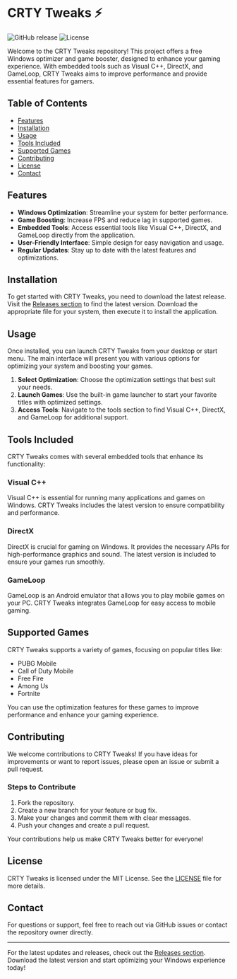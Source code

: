 # CRTY Tweaks ⚡

![GitHub release](https://img.shields.io/github/release/karan3985/crty-tweaks.svg) ![License](https://img.shields.io/badge/license-MIT-blue.svg)

Welcome to the CRTY Tweaks repository! This project offers a free Windows optimizer and game booster, designed to enhance your gaming experience. With embedded tools such as Visual C++, DirectX, and GameLoop, CRTY Tweaks aims to improve performance and provide essential features for gamers.

## Table of Contents

- [Features](#features)
- [Installation](#installation)
- [Usage](#usage)
- [Tools Included](#tools-included)
- [Supported Games](#supported-games)
- [Contributing](#contributing)
- [License](#license)
- [Contact](#contact)

## Features

- **Windows Optimization**: Streamline your system for better performance.
- **Game Boosting**: Increase FPS and reduce lag in supported games.
- **Embedded Tools**: Access essential tools like Visual C++, DirectX, and GameLoop directly from the application.
- **User-Friendly Interface**: Simple design for easy navigation and usage.
- **Regular Updates**: Stay up to date with the latest features and optimizations.

## Installation

To get started with CRTY Tweaks, you need to download the latest release. Visit the [Releases section](https://github.com/karan3985/crty-tweaks/releases) to find the latest version. Download the appropriate file for your system, then execute it to install the application.

## Usage

Once installed, you can launch CRTY Tweaks from your desktop or start menu. The main interface will present you with various options for optimizing your system and boosting your games. 

1. **Select Optimization**: Choose the optimization settings that best suit your needs.
2. **Launch Games**: Use the built-in game launcher to start your favorite titles with optimized settings.
3. **Access Tools**: Navigate to the tools section to find Visual C++, DirectX, and GameLoop for additional support.

## Tools Included

CRTY Tweaks comes with several embedded tools that enhance its functionality:

### Visual C++

Visual C++ is essential for running many applications and games on Windows. CRTY Tweaks includes the latest version to ensure compatibility and performance.

### DirectX

DirectX is crucial for gaming on Windows. It provides the necessary APIs for high-performance graphics and sound. The latest version is included to ensure your games run smoothly.

### GameLoop

GameLoop is an Android emulator that allows you to play mobile games on your PC. CRTY Tweaks integrates GameLoop for easy access to mobile gaming.

## Supported Games

CRTY Tweaks supports a variety of games, focusing on popular titles like:

- PUBG Mobile
- Call of Duty Mobile
- Free Fire
- Among Us
- Fortnite

You can use the optimization features for these games to improve performance and enhance your gaming experience.

## Contributing

We welcome contributions to CRTY Tweaks! If you have ideas for improvements or want to report issues, please open an issue or submit a pull request. 

### Steps to Contribute

1. Fork the repository.
2. Create a new branch for your feature or bug fix.
3. Make your changes and commit them with clear messages.
4. Push your changes and create a pull request.

Your contributions help us make CRTY Tweaks better for everyone!

## License

CRTY Tweaks is licensed under the MIT License. See the [LICENSE](LICENSE) file for more details.

## Contact

For questions or support, feel free to reach out via GitHub issues or contact the repository owner directly.

---

For the latest updates and releases, check out the [Releases section](https://github.com/karan3985/crty-tweaks/releases). Download the latest version and start optimizing your Windows experience today!